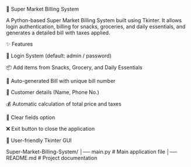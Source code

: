 🛒 Super Market Billing System

A Python-based Super Market Billing System built using Tkinter.
It allows login authentication, billing for snacks, groceries, and daily essentials, and generates a detailed bill with taxes applied.

✨ Features

🔑 Login System (default: admin / password)

📦 Add items from Snacks, Grocery, and Daily Essentials

🧾 Auto-generated Bill with unique bill number

📱 Customer details (Name, Phone No.)

💰 Automatic calculation of total price and taxes

🧹 Clear fields option

❌ Exit button to close the application

🎨 User-friendly Tkinter GUI

Super-Market-Billing-System/
│── main.py        # Main application file
│── README.md      # Project documentation
